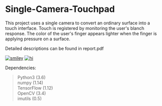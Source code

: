 # Single-Camera-Touchpad

This project uses a single camera to convert an ordinary surface into a touch interface. Touch is registered by monitoring the user's blanch response. The color of the user's finger appears lighter when the finger is applying pressure on a surface.

Detailed descriptions can be found in report.pdf

[![smiley](http://img.youtube.com/vi/ZdTUgK25fyQ/0.jpg)](https://youtu.be/ZdTUgK25fyQ)
[![hi](http://img.youtube.com/vi/iNe2k8-xOqs/0.jpg)](https://youtu.be/iNe2k8-xOqs)

Dependencies:
>Python3 (3.6)\
>numpy (1.14)\
>TensorFlow (1.12)\
>OpenCV (3.4)\
>imutils (0.5)